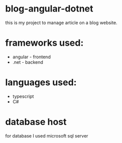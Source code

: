 # blog-angular-dotnet

this is my project to manage article on a blog website.  

# frameworks used:
- angular - frontend  
- .net - backend

# languages used:
- typescript  
- C#

# database host
for database I used microsoft sql server
